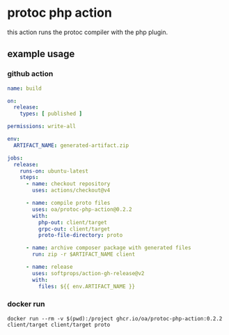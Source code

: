 # protoc php action

this action runs the protoc compiler with the php plugin.

## example usage

### github action

```yaml
name: build

on:
  release:
    types: [ published ]

permissions: write-all

env:
  ARTIFACT_NAME: generated-artifact.zip

jobs:
  release:
    runs-on: ubuntu-latest
    steps:
      - name: checkout repository
        uses: actions/checkout@v4

      - name: compile proto files
        uses: oa/protoc-php-action@0.2.2
        with:
          php-out: client/target
          grpc-out: client/target
          proto-file-directory: proto

      - name: archive composer package with generated files
        run: zip -r $ARTIFACT_NAME client

      - name: release
        uses: softprops/action-gh-release@v2
        with:
          files: ${{ env.ARTIFACT_NAME }}
```

### docker run

```shell
docker run --rm -v $(pwd):/project ghcr.io/oa/protoc-php-action:0.2.2 client/target client/target proto
```
